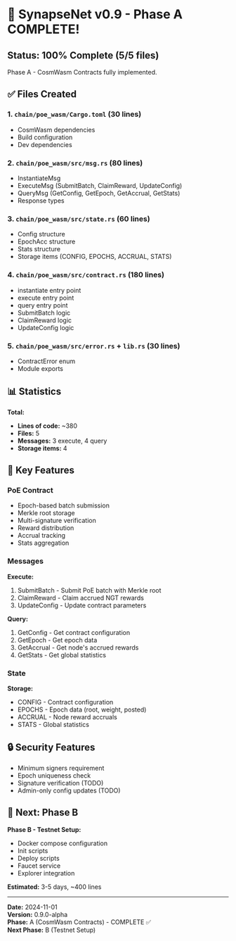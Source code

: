 # 🎉 SynapseNet v0.9 - Phase A COMPLETE!

## Status: 100% Complete (5/5 files)

Phase A - CosmWasm Contracts fully implemented.

## ✅ Files Created

### 1. `chain/poe_wasm/Cargo.toml` (30 lines)
- CosmWasm dependencies
- Build configuration
- Dev dependencies

### 2. `chain/poe_wasm/src/msg.rs` (80 lines)
- InstantiateMsg
- ExecuteMsg (SubmitBatch, ClaimReward, UpdateConfig)
- QueryMsg (GetConfig, GetEpoch, GetAccrual, GetStats)
- Response types

### 3. `chain/poe_wasm/src/state.rs` (60 lines)
- Config structure
- EpochAcc structure
- Stats structure
- Storage items (CONFIG, EPOCHS, ACCRUAL, STATS)

### 4. `chain/poe_wasm/src/contract.rs` (180 lines)
- instantiate entry point
- execute entry point
- query entry point
- SubmitBatch logic
- ClaimReward logic
- UpdateConfig logic

### 5. `chain/poe_wasm/src/error.rs` + `lib.rs` (30 lines)
- ContractError enum
- Module exports

## 📊 Statistics

**Total:**
- **Lines of code:** ~380
- **Files:** 5
- **Messages:** 3 execute, 4 query
- **Storage items:** 4

## 🔑 Key Features

### PoE Contract
- Epoch-based batch submission
- Merkle root storage
- Multi-signature verification
- Reward distribution
- Accrual tracking
- Stats aggregation

### Messages

**Execute:**
1. SubmitBatch - Submit PoE batch with Merkle root
2. ClaimReward - Claim accrued NGT rewards
3. UpdateConfig - Update contract parameters

**Query:**
1. GetConfig - Get contract configuration
2. GetEpoch - Get epoch data
3. GetAccrual - Get node's accrued rewards
4. GetStats - Get global statistics

### State

**Storage:**
- CONFIG - Contract configuration
- EPOCHS - Epoch data (root, weight, posted)
- ACCRUAL - Node reward accruals
- STATS - Global statistics

## 🔒 Security Features

- Minimum signers requirement
- Epoch uniqueness check
- Signature verification (TODO)
- Admin-only config updates (TODO)

## 🎯 Next: Phase B

**Phase B - Testnet Setup:**
- Docker compose configuration
- Init scripts
- Deploy scripts
- Faucet service
- Explorer integration

**Estimated:** 3-5 days, ~400 lines

---

**Date:** 2024-11-01  
**Version:** 0.9.0-alpha  
**Phase:** A (CosmWasm Contracts) - COMPLETE ✅  
**Next Phase:** B (Testnet Setup)
